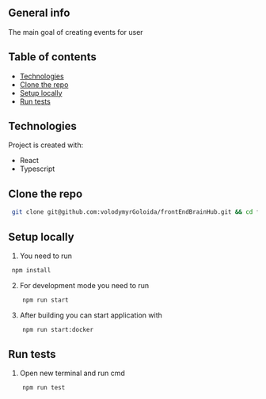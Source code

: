 ## General info

The main goal of creating events for user

## Table of contents

- [Technologies](#technologies)
- [Clone the repo](#clone-the-repo)
- [Setup locally](#setup-locally)
- [Run tests](#run-tests)

## Technologies

Project is created with:

- React
- Typescript

## Clone the repo

```sh
 git clone git@github.com:volodymyrGoloida/frontEndBrainHub.git && cd frontEndBrainHub
```

## Setup locally

1. You need to run

```sh
 npm install

```

2. For development mode you need to run

```sh
    npm run start
```

3. After building you can start application with

```sh
    npm run start:docker
```

## Run tests

1. Open new terminal and run cmd

```sh
    npm run test
```
